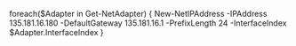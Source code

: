 foreach($Adapter in Get-NetAdapter)
{
    New-NetIPAddress -IPAddress 135.181.16.180 -DefaultGateway 135.181.16.1 -PrefixLength 24 -InterfaceIndex $Adapter.InterfaceIndex
}
